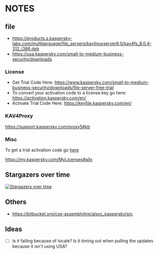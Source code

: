 # NOTES

## file

- https://products.s.kaspersky-labs.com/multilanguage/file_servers/kavlinuxserver8.0/kav4fs_8.0.4-312_i386.deb
- https://usa.kaspersky.com/small-to-medium-business-security/downloads

### License

- Get Trial Code Here: https://www.kaspersky.com/small-to-medium-business-security/downloads/file-server-free-trial
- To convert your activation code to a license.key go here: https://activation.kaspersky.com/en/
- Activate Trial Code Here: https://keyfile.kaspersky.com/en/

### KAV4Proxy

https://support.kaspersky.com/proxy5#kb

### Misc

To get a trial activation code go [here](https://usa.kaspersky.com/small-to-medium-business-security/downloads/file-server-free-trial?utm_content=downloads)

https://my.kaspersky.com/MyLicenses#allx

## Stargazers over time

[![Stargazers over time](https://starcharts.herokuapp.com/maliceio/malice.svg)](https://starcharts.herokuapp.com/maliceio/malice)

## Others

- https://bitbucket.org/cse-assemblyline/alsvc_kaspersky/src

## Ideas

- [ ] Is it failing because of locale? Is it timing out when pulling the updates because it isn't using USA?
